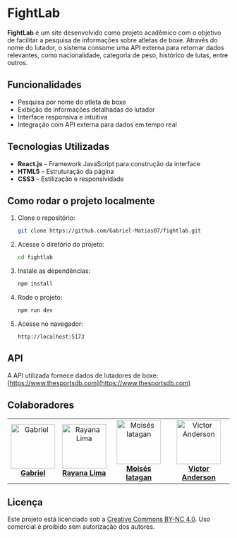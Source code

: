 # FightLab

**FightLab** é um site desenvolvido como projeto acadêmico com o objetivo de facilitar a pesquisa de informações sobre atletas de boxe. Através do nome do lutador, o sistema consome uma API externa para retornar dados relevantes, como nacionalidade, categoria de peso, histórico de lutas, entre outros.

## Funcionalidades

- Pesquisa por nome do atleta de boxe  
- Exibição de informações detalhadas do lutador  
- Interface responsiva e intuitiva  
- Integração com API externa para dados em tempo real  

## Tecnologias Utilizadas

- **React.js** – Framework JavaScript para construção da interface  
- **HTML5** – Estruturação da página  
- **CSS3** – Estilização e responsividade  

## Como rodar o projeto localmente

1. Clone o repositório:

    ```bash
    git clone https://github.com/Gabriel-Matias07/fightlab.git
    ```

2. Acesse o diretório do projeto:

    ```bash
    cd fightlab
    ```

3. Instale as dependências:

    ```bash
    npm install
    ```

4. Rode o projeto:

    ```bash
    npm run dev
    ```

5. Acesse no navegador:

    ```
    http://localhost:5173
    ```

## API

A API utilizada fornece dados de lutadores de boxe:  
[https://www.thesportsdb.com](https://www.thesportsdb.com)  

## Colaboradores

<table> 
  <tr> 
    <td align="center"> 
      <img src="https://avatars.githubusercontent.com/u/124216130?v=4" width="100px;" alt="Gabriel"/><br /> 
      <strong><a href="https://github.com/Gabriel-Matias07">Gabriel</a></strong> 
    </td> 
    <td align="center"> 
      <img src="https://avatars.githubusercontent.com/u/173968372?v=4" width="100px;" alt="Rayana Lima"/><br /> 
      <strong><a href="https://github.com/Rayanagmss">Rayana Lima</a></strong> 
    </td> 
    <td align="center"> 
      <img src="https://avatars.githubusercontent.com/u/99146426?v=4" width="100px;" alt="Moisés Iatagan"/><br /> 
      <strong><a href="https://github.com/miyatakuun">Moisés Iatagan</a></strong> 
    </td> 
    <td align="center"> 
      <img src="https://avatars.githubusercontent.com/u/124687497?v=4" width="100px;" alt="Victor Anderson"/><br /> 
      <strong><a href="https://github.com/VictorNicolau-coder">Victor Anderson</a></strong> 
    </td> 
  </tr> 
</table>  

## Licença

Este projeto está licenciado sob a [Creative Commons BY-NC 4.0](https://creativecommons.org/licenses/by-nc/4.0/). Uso comercial é proibido sem autorização dos autores.
